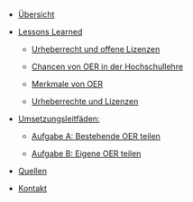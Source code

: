 <!-- docs/_sidebar.md -->

<br>

* [Übersicht](./)

* [Lessons Learned](lessons_learned.md)
  
  * <a aria-label="Link zur Seite: Urheberrechte und Lizenzen." href="#/urheberechte_und_lizenzen.md">Urheberrecht und offene Lizenzen</a>

  * [Chancen von OER in der Hochschullehre](chancen.md)
  
  * [Merkmale von OER](merkmale.md)
  
  * [Urheberrechte und Lizenzen](urheberrechte_und_lizenzen.md)

* [Umsetzungsleitfäden:](task_overview.md)

  * [Aufgabe A: Bestehende OER teilen](task1.md)
  
  * [Aufgabe B: Eigene OER teilen](task2.md)

* [Quellen](/licenses/sources.md)

* [Kontakt](/contact/index)
